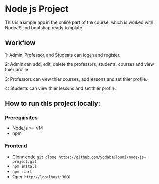 # Node js Project

 This is a simple app in the online part of the course. which is worked with NodeJS and bootstrap ready template.

##  Workflow
1: Admin, Professor, and Students can logen and register.

2: Admin can add, edit, delete the professors, students, courses and view thier profile .

3: Professors can view thier courses, add lessons and set thier profile.

4: Students can view thier lessons and set thier profile.


## How to run this project locally:

### Prerequisites
- Node.js >= v14
- npm

### Frontend
- Clone code 
 ``
git clone https://github.com/SodabaOloumi/node-js-project.git
``
- `npm install`
- `npm start`
- Open `http://localhost:3000` 


